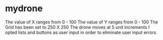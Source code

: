 # mydrone
The value of X ranges from 0 - 100
The value of Y ranges from 0 - 100
The Grid has been set to 250 X 250
The drone moves at 5 unit increments
I opted  lists and buttons as user input in order to eliminate user input errors
